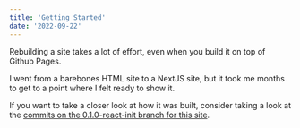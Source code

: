 ```yaml
---
title: 'Getting Started'
date: '2022-09-22'
---
```


Rebuilding a site takes a lot of effort, even when you build it on top of Github Pages.

I went from a barebones HTML site to a NextJS site, but it took me months to get to a point where I felt ready to show it.

If you want to take a closer look at how it was built, consider taking a look at the [commits on the 0.1.0-react-init branch for this site](https://github.com/Rikoru/rikoru.github.io/commits/0.1.0-react-init).
